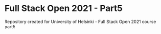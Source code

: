 # Full Stack Open 2021 - Part5
Repository created for University of Helsinki - Full Stack Open  2021 course part5
